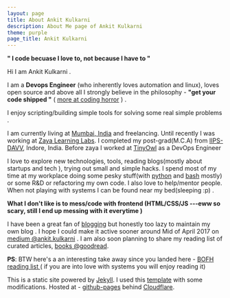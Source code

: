 ```yaml
---
layout: page
title: About Ankit Kulkarni
description: About Me page of Ankit Kulkarni
theme: purple
page_title: Ankit Kulkarni
---
```



 **" I code becuase I love to, not because I have to "**

Hi I am Ankit Kulkarni . 

I am a **Devops Engineer** (who inherently loves automation and linux), loves open source and above all I strongly believe in the philosophy - **"get your code shipped "** ( [ more at coding horror](https://blog.codinghorror.com/version-1-sucks-but-ship-it-anyway/) ) .

I enjoy scripting/building simple tools for solving some real simple problems . 

I am currently living at [Mumbai, India](https://www.google.co.in/maps/place/Mumbai,+Maharashtra/@19.082688,72.600998,10z/data=!3m1!4b1!4m5!3m4!1s0x3be7c6306644edc1:0x5da4ed8f8d648c69!8m2!3d19.0759837!4d72.8776559) and freelancing. Until recently I was working at [Zaya Learning Labs](http://www.zaya.in/). I completed my post-grad(M.C.A) from [IIPS-DAVV](http://iips.edu.in/), Indore, India. Before zaya I worked at [TinyOwl](http://www.tinyowl.com/) as a DevOps Engineer

I love to explore new technologies, tools, reading blogs(mostly about startups and tech ), trying out small and simple hacks. I spend most of my time at my workplace doing some pesky stuff(with [python](https://www.python.org/) and [bash](https://www.gnu.org/software/bash/) mostly) or some R&D or refactoring my own code.  I also love to help/mentor people. When not playing with systems I can be found near my bed(sleeping :p) .

**What I don't like is to mess/code with frontend (HTML/CSS/JS ---eww so scary, still I end up messing with it everytime )**

I have been  a great fan of [blogging]() but honestly too lazy to maintain my own blog . I hope I could make it active sooner around Mid of April 2017 on [medium @ankit.kulkarni](https://medium.com/@ankit.kulkarni) . I am also soon planning to share my reading list of curated articles, [books @goodread](https://www.goodreads.com/user/show/44478379-ankit-kulkarni).

**PS**: BTW here's a an interesting take away since you landed here - [BOFH reading list ](http://www.theregister.co.uk/data_centre/bofh/)  ( if you are into love with systems you will enjoy reading it)


This is a static site powered by [Jekyll](https://jekyllrb.com/). I used this [template](https://github.com/olakara/JekyllMetro) with some modifications. 
Hosted at - [github-pages](https://pages.github.com/) behind [Cloudflare](https://www.cloudflare.com/).



